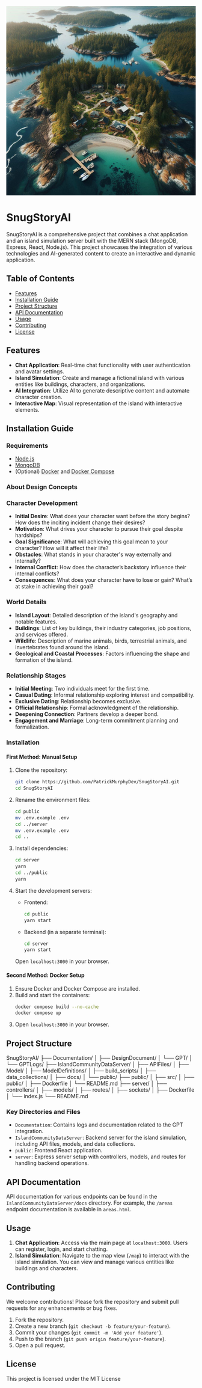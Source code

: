![Not Game Graphics concept art](./images/inspo/readme.jpg)
# SnugStoryAI

SnugStoryAI is a comprehensive project that combines a chat application and an island simulation server built with the MERN stack (MongoDB, Express, React, Node.js). This project showcases the integration of various technologies and AI-generated content to create an interactive and dynamic application.

## Table of Contents

- [Features](#features)
- [Installation Guide](#installation-guide)
- [Project Structure](#project-structure)
- [API Documentation](#api-documentation)
- [Usage](#usage)
- [Contributing](#contributing)
- [License](#license)

## Features

- **Chat Application**: Real-time chat functionality with user authentication and avatar settings.
- **Island Simulation**: Create and manage a fictional island with various entities like buildings, characters, and organizations.
- **AI Integration**: Utilize AI to generate descriptive content and automate character creation.
- **Interactive Map**: Visual representation of the island with interactive elements.

## Installation Guide

### Requirements

- [Node.js](https://nodejs.org/en/download)
- [MongoDB](https://www.mongodb.com/docs/manual/administration/install-community/)
- (Optional) [Docker](https://docs.docker.com/get-docker/) and [Docker Compose](https://docs.docker.com/compose/install/)

### About Design Concepts

### Character Development
- **Initial Desire**: What does your character want before the story begins? How does the inciting incident change their desires?
- **Motivation**: What drives your character to pursue their goal despite hardships? 
- **Goal Significance**: What will achieving this goal mean to your character? How will it affect their life?
- **Obstacles**: What stands in your character's way externally and internally?
- **Internal Conflict**: How does the character’s backstory influence their internal conflicts?
- **Consequences**: What does your character have to lose or gain? What’s at stake in achieving their goal?

### World Details
- **Island Layout**: Detailed description of the island's geography and notable features.
- **Buildings**: List of key buildings, their industry categories, job positions, and services offered.
- **Wildlife**: Description of marine animals, birds, terrestrial animals, and invertebrates found around the island.
- **Geological and Coastal Processes**: Factors influencing the shape and formation of the island.

### Relationship Stages
- **Initial Meeting**: Two individuals meet for the first time.
- **Casual Dating**: Informal relationship exploring interest and compatibility.
- **Exclusive Dating**: Relationship becomes exclusive.
- **Official Relationship**: Formal acknowledgment of the relationship.
- **Deepening Connection**: Partners develop a deeper bond.
- **Engagement and Marriage**: Long-term commitment planning and formalization.



### Installation

#### First Method: Manual Setup

1. Clone the repository:
    ```sh
    git clone https://github.com/PatrickMurphyDev/SnugStoryAI.git
    cd SnugStoryAI
    ```

2. Rename the environment files:
    ```sh
    cd public
    mv .env.example .env
    cd ../server
    mv .env.example .env
    cd ..
    ```

3. Install dependencies:
    ```sh
    cd server
    yarn
    cd ../public
    yarn
    ```

4. Start the development servers:

    - Frontend:
        ```sh
        cd public
        yarn start
        ```

    - Backend (in a separate terminal):
        ```sh
        cd server
        yarn start
        ```

    Open `localhost:3000` in your browser.

#### Second Method: Docker Setup

1. Ensure Docker and Docker Compose are installed.
2. Build and start the containers:
    ```sh
    docker compose build --no-cache
    docker compose up
    ```
3. Open `localhost:3000` in your browser.

## Project Structure

SnugStoryAI/
├── Documentation/
│ ├── DesignDocument/
│ └── GPT/
│ └── GPTLogs/
├── IslandCommunityDataServer/
│ ├── APIFiles/
│ ├── Model/
│ ├── ModelDefinitions/
│ ├── build_scripts/
│ ├── data_collections/
│ ├── docs/
│ └── public/
├── public/
│ ├── src/
│ ├── public/
│ ├── Dockerfile
│ └── README.md
├── server/
│ ├── controllers/
│ ├── models/
│ ├── routes/
│ ├── sockets/
│ ├── Dockerfile
│ └── index.js
└── README.md

### Key Directories and Files

- `Documentation`: Contains logs and documentation related to the GPT integration.
- `IslandCommunityDataServer`: Backend server for the island simulation, including API files, models, and data collections.
- `public`: Frontend React application.
- `server`: Express server setup with controllers, models, and routes for handling backend operations.

## API Documentation

API documentation for various endpoints can be found in the `IslandCommunityDataServer/docs` directory. For example, the `/areas` endpoint documentation is available in `areas.html`.

## Usage

1. **Chat Application**: Access via the main page at `localhost:3000`. Users can register, login, and start chatting.
2. **Island Simulation**: Navigate to the map view (`/map`) to interact with the island simulation. You can view and manage various entities like buildings and characters.

## Contributing

We welcome contributions! Please fork the repository and submit pull requests for any enhancements or bug fixes.

1. Fork the repository.
2. Create a new branch (`git checkout -b feature/your-feature`).
3. Commit your changes (`git commit -m 'Add your feature'`).
4. Push to the branch (`git push origin feature/your-feature`).
5. Open a pull request.

## License

This project is licensed under the MIT License
